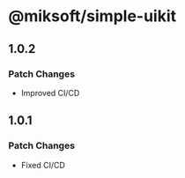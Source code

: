 # @miksoft/simple-uikit

## 1.0.2

### Patch Changes

-   Improved CI/CD

## 1.0.1

### Patch Changes

-   Fixed CI/CD
